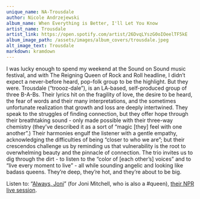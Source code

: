 ```yaml
---
unique_name: NA-Trousdale
author: Nicole Andrzejewski
album_name: When Everything is Better, I'll Let You Know
artist_name: Trousdale
artist_link: https://open.spotify.com/artist/26DvqLYszG0oIOeelTF5kE
album_image_path: /assets/images/album_covers/trousdale.jpeg
alt_image_text: Trousdale
markdown: kramdown
---
```

I was lucky enough to spend my weekend at the Sound on Sound music festival, and with The Reigning Queen of Rock and Roll headline, I didn’t expect a never-before heard, pop-folk group to be the highlight. But they were. Trousdale (“troooz-dale”), is an LA-based, self-produced group of three B-A-Bs. Their lyrics hit on the fragility of love, the desire to be heard, the fear of words and their many interpretations, and the sometimes unfortunate realization that growth and loss are deeply intertwined. They speak to the struggles of finding connection, but they offer hope through their breathtaking sound - only made possible with their three-way chemistry (they’ve described it as a sort of “magic [they] feel with one another”.) Their harmonies engulf the listener with a gentle empathy, acknowledging the difficulties of being “closer to who we are”; but their crescendos challenge us by reminding us that vulnerability is the root to overwhelming beauty and the pinnacle of connection. The trio invites us to dig through the dirt - to listen to the “color of [each other’s] voices” and to “live every moment to live” - all while sounding angelic and looking like badass queens. They’re deep, they’re hot, and they’re about to be big. 

Listen to: “<a href="https://open.spotify.com/track/0YsdHMSBeW6TpNMBrZobBd?si=4d22740bdbac4448">Always, Joni</a>” (for Joni Mitchell, who is also a #queen), <a href="https://www.youtube.com/watch?v=JmivrNfM5PY">their NPR live session</a>.<br>

